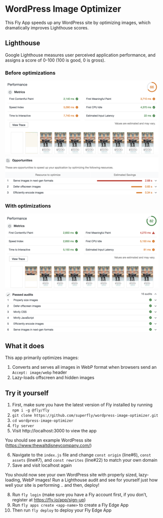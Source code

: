 # WordPress Image Optimizer

This Fly App speeds up any WordPress site by optimizing images, which dramatically improves Lighthouse scores.

## Lighthouse

Google Lighthouse measures user perceived application performance, and assigns a score of 0-100 (100 is good, 0 is gross).

### Before optimizations

![WordPress Before](README-images/wordpressbefore1@2x.png "WordPress Before")
![WordPress Before](README-images/wordpressbefore2@2x.png "WordPress Before")

### With optimizations

![WordPress After](README-images/wordpressafter@2x.png "WordPress After")
![WordPress After](README-images/wordpressafter2@2x.png "WordPress After")

## What it does

This app primarily optimizes images:

1. Converts and serves all images in WebP format when browsers send an `Accept: image/webp` header
2. Lazy-loads offscreen and hidden images

## Try it yourself

1. First, make sure you have the latest version of Fly installed by running `npm i -g @fly/fly`
2. `git clone https://github.com/superfly/wordpress-image-optimizer.git`
3. `cd wordpress-image-optimizer`
4. `fly server`
5. Visit http://localhost:3000 to view the app

You should see an example WordPress site (https://www.thewaltdisneycompany.com/)

6. Navigate to the `index.js` file and change `const origin` (line#6), `const assets` (line#7), and `const rewrites` (line#22) to match your own domain
7. Save and visit localhost again

You should now see your own WordPress site with properly sized, lazy-loading, WebP images! Run a Lighthouse audit and see for yourself just how well your site is performing .. and then, deploy!

8. Run `fly login` (make sure you have a Fly account first, if you don’t, register at https://fly.io/app/sign-up)
9. Run `fly apps create <app-name>` to create a Fly Edge App
10. Then run `fly deploy` to deploy your Fly Edge App